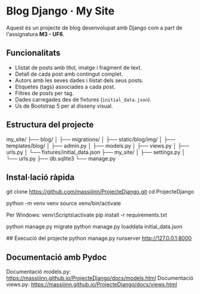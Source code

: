 # Blog Django · My Site

Aquest és un projecte de blog desenvolupat amb Django com a part de l'assignatura **M3 - UF6**.

## Funcionalitats

- Llistat de posts amb títol, imatge i fragment de text.
- Detall de cada post amb contingut complet.
- Autors amb les seves dades i llistat dels seus posts.
- Etiquetes (tags) associades a cada post.
- Filtres de posts per tag.
- Dades carregades des de fixtures (`initial_data.json`).
- Ús de Bootstrap 5 per al disseny visual.

## Estructura del projecte

my_site/
├── blog/
│ ├── migrations/
│ ├── static/blog/img/
│ ├── templates/blog/
│ ├── admin.py
│ ├── models.py
│ ├── views.py
│ ├── urls.py
│ └── fixtures/initial_data.json
├── my_site/
│ ├── settings.py
│ └── urls.py
├── db.sqlite3
└── manage.py

## Instal·lació ràpida

git clone https://github.com/massiiinn/ProjecteDjango.git
cd ProjecteDjango

python -m venv venv
source venv/bin/activate

Per Windows: venv\Scripts\activate
pip install -r requirements.txt

python manage.py migrate
python manage.py loaddata initial_data.json


## Execució del projecte
python manage.py runserver
http://127.0.0.1:8000

## Documentació amb Pydoc

Documentació models.py: https://massiiinn.github.io/ProjecteDjango/docs/models.html
Documentació views.py: https://massiiinn.github.io/ProjecteDjango/docs/views.html
